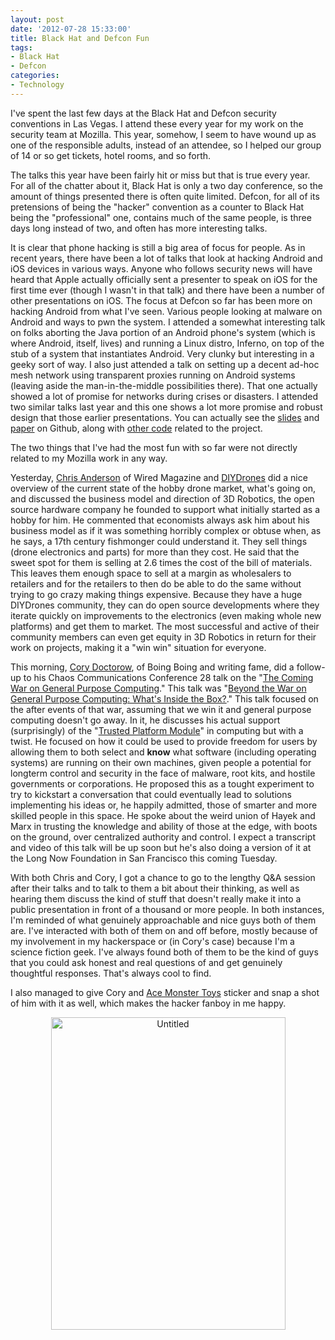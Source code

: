 ```yaml
--- 
layout: post
date: '2012-07-28 15:33:00'
title: Black Hat and Defcon Fun
tags: 
- Black Hat
- Defcon
categories:
- Technology
---
```

I've spent the last few days at the Black Hat and Defcon security conventions in Las Vegas. I attend these every year for my work on the security team at Mozilla. This year, somehow, I seem to have wound up as one of the responsible adults, instead of an attendee, so I helped our group of 14 or so get tickets, hotel rooms, and so forth. 

The talks this year have been fairly hit or miss but that is true every year. For all of the chatter about it, Black Hat is only a two day conference, so the amount of things presented there is often quite limited. Defcon, for all of its pretensions of being the "hacker" convention as a counter to Black Hat being the "professional" one, contains much of the same people, is three days long instead of two, and often has more interesting talks. 

It is clear that phone hacking is still a big area of focus for people. As in recent years, there have been a lot of talks that look at hacking Android and iOS devices in various ways. Anyone who follows security news will have heard that Apple actually officially sent a presenter to speak on iOS for the first time ever (though I wasn't in that talk) and there have been a number of other presentations on iOS. The focus at Defcon so far has been more on hacking Android from what I've seen. Various people looking at malware on Android and ways to pwn the system. I attended a somewhat interesting talk on folks aborting the Java portion of an Android phone's system (which is where Android, itself, lives) and running a Linux distro, Inferno, on top of the stub of a system that instantiates Android. Very clunky but interesting in a geeky sort of way. I also just attended a talk on setting up a decent ad-hoc mesh network using transparent proxies running on Android systems (leaving aside the man-in-the-middle possibilities there). That one actually showed a lot of promise for networks during crises or disasters. I attended two similar talks last year and this one shows a lot more promise and robust design that those earlier presentations. You can actually see the [slides](https://github.com/monk-dot/SPAN/blob/master/SPAN%20DEFCON%20XX.pptx) and [paper](https://github.com/monk-dot/SPAN/blob/master/m0nk_Off_Grid_communications_with_Android_-_DCXX_paper.pdf) on Github, along with [other code](https://github.com/monk-dot) related to the project. 

The two things that I've had the most fun with so far were not directly related to my Mozilla work in any way. 

Yesterday, [Chris Anderson](http://en.wikipedia.org/wiki/Chris_Anderson_(writer)) of Wired Magazine and [DIYDrones](http://diydrones.com) did a nice overview of the current state of the hobby drone market, what's going on, and discussed the business model and direction of 3D Robotics, the open source hardware company he founded to support what initially started as a hobby for him. He commented that economists always ask him about his business model as if it was something horribly complex or obtuse when, as he says, a 17th century fishmonger could understand it. They sell things (drone electronics and parts) for more than they cost. He said that the sweet spot for them is selling at 2.6 times the cost of the bill of materials. This leaves them enough space to sell at a margin as wholesalers to retailers and for the retailers to then do be able to do the same without trying to go crazy making things expensive. Because they have a huge DIYDrones community, they can do open source developments where they iterate quickly on improvements to the electronics (even making whole new platforms) and get them to market. The most successful and active of their community members can even get equity in 3D Robotics in return for their work on projects, making it a "win win" situation for everyone.

This morning, [Cory Doctorow](http://craphound.com/bio.php), of Boing Boing and writing fame, did a follow-up to his Chaos Communications Conference 28 talk on the "[The Coming War on General Purpose Computing](http://boingboing.net/2011/12/27/the-coming-war-on-general-purp.html)." This talk was "[Beyond the War on General Purpose Computing: What's Inside the Box?](http://defcon.org/html/defcon-20/dc-20-speakers.html#Doctorow)." This talk focused on the after events of that war, assuming that we win it and general purpose computing doesn't go away. In it, he discusses his actual support (surprisingly) of the "[Trusted Platform Module](rg/wiki/Trusted_Platform_Module)" in computing but with a twist. He focused on how it could be used to provide freedom for users by allowing them to both select and **know** what software (including operating systems) are running on their own machines, given people a potential for longterm control and security in the face of malware, root kits, and hostile governments or corporations. He proposed this as a tought experiment to try to kickstart a conversation that could eventually lead to solutions implementing his ideas or, he happily admitted, those of smarter and more skilled people in this space. He spoke about the weird union of Hayek and Marx in trusting the knowledge and ability of those at the edge, with boots on the ground, over centralized authority and control. I expect a transcript and video of this talk will be up soon but he's also doing a version of it at the Long Now Foundation in San Francisco this coming Tuesday. 

With both Chris and Cory, I got a chance to go to the lengthy Q&A session after their talks and to talk to them a bit about their thinking, as well as hearing them discuss the kind of stuff that doesn't really make it into a public presentation in front of a thousand or more people. In both instances, I'm reminded of what genuinely approachable and nice guys both of them are. I've interacted with both of them on and off before, mostly because of my involvement in my hackerspace or (in Cory's case) because I'm a science fiction geek. I've always found both of them to be the kind of guys that you could ask honest and real questions of and get genuinely thoughtful responses. That's always cool to find.

I also managed to give Cory and [Ace Monster Toys](http://www.acemonstertoys.org) sticker and snap a shot of him with it as well, which makes the hacker fanboy in me happy. 

<p style="text-align:center"><a href="http://www.flickr.com/photos/albill/7663639828/" title="Untitled by albill, on Flickr"><img src="http://farm9.staticflickr.com/8164/7663639828_8c0f142543.jpg" width="375" height="500" alt="Untitled"></a></p>